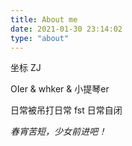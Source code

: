 ```yaml
---
title: About me
date: 2021-01-30 23:14:02
type: "about"
---
```


坐标 ZJ

OIer & whker & 小提琴er

日常被吊打日常 fst 日常自闭

*春宵苦短，少女前进吧！*